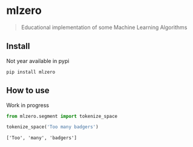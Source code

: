 # mlzero
> Educational implementation of some Machine Learning Algorithms


## Install

Not year available in pypi

`pip install mlzero`

## How to use

Work in progress

```python
from mlzero.segment import tokenize_space

tokenize_space('Too many badgers')
```




    ['Too', 'many', 'badgers']


